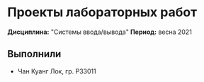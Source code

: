 # Проекты лабораторных работ

**Дисциплина:** "Системы ввода/вывода"
**Период:** весна 2021

## Выполнили
- Чан Куанг Лок, гр. P33011
